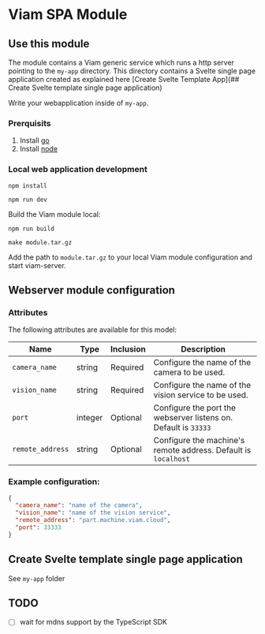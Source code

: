 # Viam SPA Module

## Use this module

The module contains a Viam generic service which runs a http server pointing to the `my-app` directory. This directory contains a Svelte single page application created as explained here [Create Svelte Template App](## Create Svelte template single page application)

Write your webapplication inside of `my-app`.

### Prerquisits

1. Install [go](https://go.dev/doc/install)
2. Install [node](https://nodejs.org/en/download/)

### Local web application development

```
npm install

npm run dev
```

Build the Viam module local:

```
npm run build

make module.tar.gz
```

Add the path to `module.tar.gz` to your local Viam module configuration and start viam-server.

## Webserver module configuration

### Attributes

The following attributes are available for this model:

| Name             | Type    | Inclusion | Description                                                     |
| ---------------- | ------- | --------- | --------------------------------------------------------------- |
| `camera_name`    | string  | Required  | Configure the name of the camera to be used.                    |
| `vision_name`    | string  | Required  | Configure the name of the vision service to be used.            |
| `port`           | integer | Optional  | Configure the port the webserver listens on. Default is `33333` |
| `remote_address` | string  | Optional  | Configure the machine's remote address. Default is `localhost`  |

### Example configuration:

```json
{
  "camera_name": "name of the camera",
  "vision_name": "name of the vision service",
  "remote_address": "part.machine.viam.cloud",
  "port": 33333
}
```

## Create Svelte template single page application

See `my-app` folder

## TODO

- [ ] wait for mdns support by the TypeScript SDK
